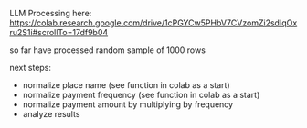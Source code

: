 LLM Processing here:
https://colab.research.google.com/drive/1cPGYCw5PHbV7CVzomZi2sdIqOxru2S1i#scrollTo=17df9b04

so far have processed random sample of 1000 rows

next steps:

- normalize place name (see function in colab as a start)
- normalize payment frequency (see function in colab as a start)
- normalize payment amount by multiplying by frequency
- analyze results

